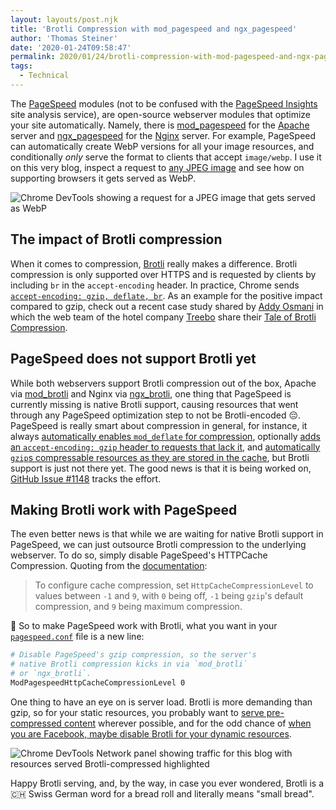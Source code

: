 ```yaml
---
layout: layouts/post.njk
title: 'Brotli Compression with mod_pagespeed and ngx_pagespeed'
author: 'Thomas Steiner'
date: '2020-01-24T09:58:47'
permalink: 2020/01/24/brotli-compression-with-mod-pagespeed-and-ngx-pagespeed/index.html
tags:
  - Technical
---
```


The [PageSpeed](https://www.modpagespeed.com/) modules
(not to be confused with the
[PageSpeed Insights](https://developers.google.com/speed/pagespeed/insights/)
site analysis service),
are open-source webserver modules that optimize your site automatically.
Namely, there is [mod_pagespeed](https://github.com/apache/incubator-pagespeed-mod)
for the [Apache](https://httpd.apache.org/) server and
[ngx_pagespeed](https://github.com/apache/incubator-pagespeed-ngx)
for the [Nginx](https://www.nginx.com/) server.
For example, PageSpeed can automatically create WebP versions for all your image resources,
and conditionally _only_ serve the format to clients that accept `image/webp`.
I use it on this very blog, inspect a request to [any JPEG image](/images/thomas_steiner_small.jpg)
and see how on supporting browsers it gets served as WebP.

![Chrome DevTools showing a request for a JPEG image that gets served as WebP](/images/jpg-to-webp.png)

## The impact of Brotli compression

When it comes to compression, [Brotli](https://github.com/google/brotli) really makes a difference.
Brotli compression is only supported over HTTPS and is requested by clients
by including `br` in the `accept-encoding` header.
In practice, Chrome sends
[`accept-encoding: gzip, deflate, br`](https://source.chromium.org/chromium/chromium/src/+/master:net/url_request/url_request_http_job.cc;l=525-527).
As an example for the positive impact compared to gzip, check out a recent case study shared by
[Addy Osmani](https://twitter.com/addyosmani/status/1220085588948185088)
in which the web team of the hotel company [Treebo](https://www.treebo.com/) share their
[Tale of Brotli Compression](https://tech.treebo.com/a-tale-of-brotli-compression-bcb071d9780a).

## PageSpeed does not support Brotli yet

While both webservers support Brotli compression out of the box,
Apache via [mod_brotli](https://httpd.apache.org/docs/trunk/mod/mod_brotli.html)
and Nginx via [ngx_brotli](https://github.com/google/ngx_brotli),
one thing that PageSpeed is currently missing is native Brotli support,
causing resources that went through any PageSpeed optimization step to not be Brotli-encoded 😔.
PageSpeed is really smart about compression in general, for instance,
it always
[automatically enables `mod_deflate` for compression](https://www.modpagespeed.com/doc/configuration#output_filter),
optionally [adds an `accept-encoding: gzip` header to requests that lack it](https://www.modpagespeed.com/doc/system#fetch_with_gzip),
and [automatically `gzip`s compressable resources as they are stored in the cache](https://www.modpagespeed.com/doc/system#gzip_cache),
but Brotli support is just not there yet.
The good news is that it is being worked on,
[GitHub Issue #1148](https://github.com/apache/incubator-pagespeed-mod/issues/1148)
tracks the effort.

## Making Brotli work with PageSpeed

The even better news is that while we are waiting for native Brotli support in PageSpeed,
we can just outsource Brotli compression to the underlying webserver.
To do so, simply disable PageSpeed's HTTPCache Compression.
Quoting from the [documentation](https://www.modpagespeed.com/doc/system#gzip_cache):

> To configure cache compression, set `HttpCacheCompressionLevel` to values between `-1` and `9`,
> with `0` being off, `-1` being `gzip`'s default compression, and `9` being maximum compression.

📢 So to make PageSpeed work with Brotli, what you want in your
[`pagespeed.conf`](https://github.com/apache/incubator-pagespeed-mod/blob/master/install/common/pagespeed.conf.template)
file is a new line:

```bash
# Disable PageSpeed's gzip compression, so the server's
# native Brotli compression kicks in via `mod_brotli`
# or `ngx_brotli`.
ModPagespeedHttpCacheCompressionLevel 0
```

One thing to have an eye on is server load.
Brotli is more demanding than gzip, so for your static resources, you probably want to
[serve pre-compressed content](https://httpd.apache.org/docs/trunk/mod/mod_brotli.html#precompressed)
wherever possible, and for the odd chance of
[when you are Facebook, maybe disable Brotli for your dynamic resources](https://github.com/mozilla/standards-positions/issues/105#issuecomment-559315997).

![Chrome DevTools Network panel showing traffic for this blog with resources served Brotli-compressed highlighted](/images/pagespeed.png)

Happy Brotli serving, and, by the way, in case you ever wondered,
Brotli is a 🇨🇭 Swiss German word for a bread roll and literally means "small bread".
